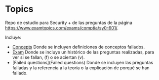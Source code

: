 # Topics
Repo de estudio para Security + de las preguntas de la página https://www.examtopics.com/exams/comptia/sy0-601/.

Incluye:
* [Concepts](Concepts) Donde se incluyen definiciones de conceptos fallados.
* [Exam](Exam) Donde se incluye un histórico de las preguntas realizadas, para ver si se fallan, (f) o se aciertan (v).
* [Failed questions](Failed questions) Donde se incluyen las preguntas falladas y la referencia a la teoría o la explicación de porqué se han fallado.
